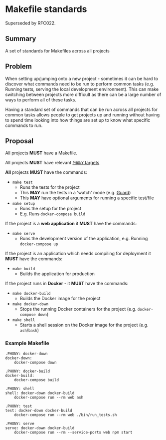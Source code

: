 # Makefile standards

Superseded by RFC022.

## Summary

A set of standards for Makefiles across all projects

## Problem

When setting up/jumping onto a new project - sometimes it can be hard to discover what commands
need to be run to perform common tasks (e.g. Running tests, serving the local development environment).
This can make switching between projects more difficult as there can be a large number of ways to perform
all of these tasks.

Having a standard set of commands that can be run across all projects for common tasks
allows people to get projects up and running without having to spend time looking into
how things are set up to know what specific commands to run.


## Proposal

All projects **MUST** have a Makefile.

All projects **MUST** have relevant [`PHONY` targets](https://www.gnu.org/software/make/manual/html_node/Phony-Targets.html)

**All** projects **MUST** have the commands:
- `make test`
  - Runs the tests for the project
  - This **MAY** run the tests in a 'watch' mode (e.g. [Guard](https://github.com/guard/guard))
  - This **MAY** have optional arguments for running a specific test/file
- `make setup`
  - Runs the setup for the project
  - E.g. Runs `docker-compose build`

If the project is a **web application** it **MUST** have the commands:
- `make serve`
  - Runs the development version of the application, e.g. Running `docker-compose up`

If the project is an application which needs compiling for deployment it **MUST** have the commands:
- `make build`
  - Builds the application for production

If the project runs in **Docker** - it **MUST** have the commands:
- `make docker-build`
  - Builds the Docker image for the project
- `make docker-down`
  - Stops the running Docker containers for the project (e.g. `docker-compose down`)
- `make shell`
  - Starts a shell session on the Docker image for the project (e.g. `ash`/`bash`)

### Example Makefile

```make
.PHONY: docker-down
docker-down:
	docker-compose down

.PHONY: docker-build
docker-build:
	docker-compose build

.PHONY: shell
shell: docker-down docker-build
	docker-compose run --rm web ash

.PHONY: test
test: docker-down docker-build
	docker-compose run --rm web ./bin/run_tests.sh

.PHONY: serve
serve: docker-down docker-build
	docker-compose run --rm --service-ports web npm start
```
